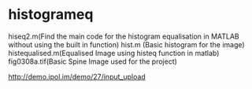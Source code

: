 # histogrameq


hiseq2.m(Find the main code for the histogram equalisation in MATLAB without using the built in function) 
hist.m (Basic histogram for the image)
histequalised.m(Equalised Image using histeq function in matlab)
fig0308a.tif(Basic Spine Image used for the project)

http://demo.ipol.im/demo/27/input_upload
